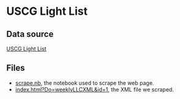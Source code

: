 # USCG Light List

## Data source
[USCG Light List](https://www.navcen.uscg.gov/?pageName=lightListWeeklyUpdates)

## Files
* [scrape.nb](scrape.nb), the notebook used to scrape the web page.
* [index.html?Do=weeklyLLCXML&id=1](index.html?Do=weeklyLLCXML&id=1), the XML file we scraped.
